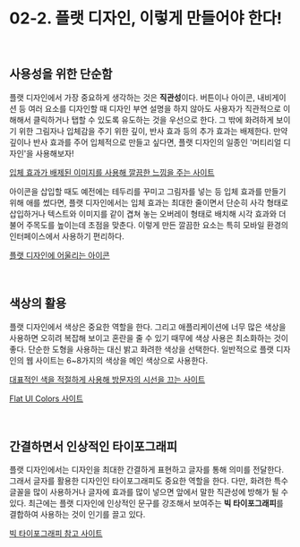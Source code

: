 # 02-2. 플랫 디자인, 이렇게 만들어야 한다!

<br>

## 사용성을 위한 단순함
플랫 디자인에서 가장 중요하게 생각하는 것은 **직관성**이다. 버튼이나 아이콘, 내비게이션 등 여러 요소를 디자인할 때 디자인 부연 설명을 하지 않아도 사용자가 직관적으로 이해해서 클릭하거나 탭할 수 있도록 유도하는 것을 우선으로 한다. 그 밖에 화려하게 보이기 위한 그림자나 입체감을 주기 위한 깊이, 반사 효과 등의 추가 효과는 배제한다. 만약 깊이나 반사 효과를 주어 입체적으로 만들고 싶다면, 플랫 디자인의 일종인 '머티리얼 디자인'을 사용해보자!

[입체 효과가 배제된 이미지를 사용해 깔끔한 느낌을 주는 사이트](https://www.ssgpay.com/)

아이콘을 삽입할 때도 예전에는 테두리를 꾸미고 그림자를 넣는 등 입체 효과를 만들기 위해 애를 썼다면, 플랫 디자인에서는 입체 효과는 최대한 줄이면서 단순히 사각 형태로 삽입하거나 텍스트와 이미지를 같이 겹쳐 놓는 오버레이 형태로 배치해 시각 효과와 더불어 주목도를 높이는데 초점을 맞춘다. 이렇게 만든 깔끔한 요소는 특히 모바일 환경의 인터페이스에서 사용하기 편리하다.

[플랫 디자인에 어울리는 아이콘](https://www.gg.go.kr/)

<br>

## 색상의 활용
플랫 디자인에서 색상은 중요한 역할을 한다. 그리고 애플리케이션에 너무 많은 색상을 사용하면 오히려 복잡해 보이고 혼란을 줄 수 있기 때무에 색상 사용은 최소화하는 것이 좋다. 단순한 도형을 사용하는 대신 밝고 화려한 색상을 선택한다. 일반적으로 플랫 디자인의 웹 사이트는 6~8가지의 색상을 메인 색상으로 사용한다.

[대표적인 색을 적절하게 사용해 방문자의 시선을 끄는 사이트](http://recruitsales.orionworld.com/works/intro_only.jsp)

[Flat UI Colors 사이트](https://flatuicolors.com/)

<br>

## 간결하면서 인상적인 타이포그래피
플랫 디자인에서는 디자인을 최대한 간결하게 표현하고 글자를 통해 의미를 전달한다. 그래서 글자를 활용한 디자인인 타이포그래피도 중요한 역할을 한다. 다만, 화려한 특수 글꼴을 많이 사용하거나 글자에 효과를 많이 넣으면 앞에서 말한 직관성에 방해가 될 수 있다. 최근에는 플랫 디자인에 인상적인 문구를 강조해서 보여주는 **빅 타이포그래피**를 결합하여 사용하는 것이 인기를 끌고 있다.

[빅 타이포그래피 참고 사이트](https://lush.co.kr/)

